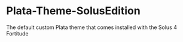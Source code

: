 # Plata-Theme-SolusEdition
The default custom Plata theme that comes installed with the Solus 4 Fortitude
